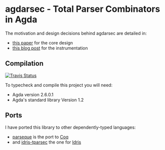 # agdarsec - Total Parser Combinators in Agda

The motivation and design decisions behind agdarsec are detailed in:

* [this paper](https://gallais.github.io/pdf/agdarsec18.pdf) for the core design
* [this blog post](https://gallais.github.io/blog/instrumenting-agdarsec) for the instrumentation

## Compilation

[![Travis Status](https://api.travis-ci.org/gallais/agdarsec.svg?branch=master)](https://travis-ci.org/gallais/agdarsec)

To typecheck and compile this project you will need:

* Agda version 2.6.0.1
* Agda's standard library Version 1.2

## Ports

I have ported this library to other dependently-typed languages:

* [parseque](https://github.com/gallais/parseque) is the port to [Coq](https://github.com/coq/coq)
* and [idris-tparsec](https://github.com/gallais/idris-tparsec) the one for [Idris](https://github.com/idris-lang/idris-dev)
